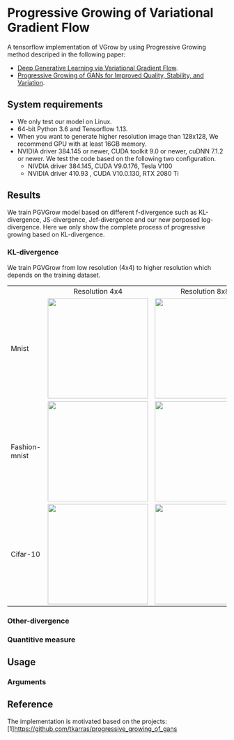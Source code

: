 # Progressive Growing of Variational Gradient Flow
A tensorflow implementation of VGrow by using Progressive Growing method descriped in the following paper:
* [Deep Generative Learning via Variational Gradient Flow](https://arxiv.org/abs/1901.08469).
* [Progressive Growing of GANs for Improved Quality, Stability, and Variation](https://arxiv.org/abs/1710.10196).

## System requirements

* We only test our model on Linux. 
* 64-bit Python 3.6 and Tensorflow 1.13.
* When you want to generate higher resolution image than 128x128, We recommend GPU with at least 16GB memory.
* NVIDIA driver 384.145  or newer, CUDA toolkit 9.0 or newer, cuDNN 7.1.2 or newer. We test the code based on the following two configuration.
  * NIVDIA driver 384.145, CUDA V9.0.176, Tesla V100
  * NVIDIA driver 410.93 , CUDA V10.0.130, RTX 2080 Ti
  
## Results
We train PGVGrow model based on different f-divergence such as KL-divergence, JS-divergence, Jef-divergence and our new porposed log-divergence. Here we only show the complete process of progressive growing based on KL-divergence. 
### KL-divergence
We train PGVGrow from low resolution (4x4) to higher resolution which depends on the training dataset. 

<table align='center'>
<tr align='center'>
<td> </td>
<td> Resolution 4x4 </td>
<td> Resolution 8x8 </td>
<td> Resolution 16x16 </td>
<td> Resolution 32x32 </td>
</tr>
<tr>
<td> Mnist </td>
<td><img src = '' height = '230px'>
<td><img src = '' height = '230px'>
<td><img src = '' height = '230px'>
<td><img src = '' height = '230px'>
</tr>
<tr>
<td> Fashion-mnist </td>
<td><img src = '' height = '230px'>
<td><img src = '' height = '230px'>
<td><img src = '' height = '230px'>
<td><img src = '' height = '230px'>
</tr>
<tr>
<td> Cifar-10 </td>
<td><img src = '' height = '230px'>
<td><img src = '' height = '230px'>
<td><img src = '' height = '230px'>
<td><img src = '' height = '230px'>
</tr>
</table>

### Other-divergence

### Quantitive measure


## Usage 
### Arguments 


## Reference
The implementation is motivated based on the projects:
[1]https://github.com/tkarras/progressive_growing_of_gans
